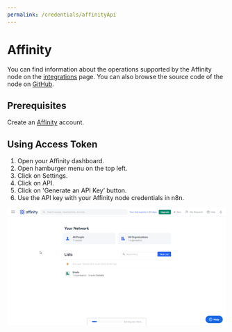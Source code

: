 ```yaml
---
permalink: /credentials/affinityApi
---
```


# Affinity

You can find information about the operations supported by the Affinity node on the [integrations](https://n8n.io/integrations/n8n-nodes-base.affinity) page. You can also browse the source code of the node on [GitHub](https://github.com/n8n-io/n8n/tree/master/packages/nodes-base/nodes/Affinity).

## Prerequisites

Create an [Affinity](https://www.affinity.com/) account.

## Using Access Token

1. Open your Affinity dashboard.
2. Open hamburger menu on the top left.
3. Click on Settings.
4. Click on API.
5. Click on 'Generate an API Key’ button.
6. Use the API key with your Affinity node credentials in n8n.


![Getting Affinity credentials](./using-access-token.gif)
